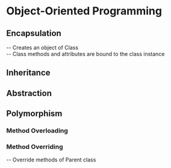 # Object-Oriented Programming

## Encapsulation
-- Creates an object of Class <br>
-- Class methods and attributes are bound to the class instance

## Inheritance

## Abstraction

## Polymorphism
### Method Overloading
### Method Overriding
-- Override methods of Parent class
